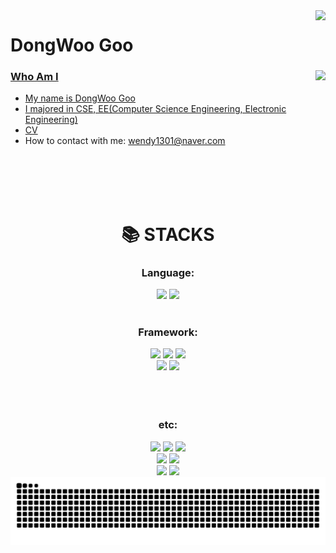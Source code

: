<img align="right" src="https://visitor-badge.laobi.icu/badge?page_id=GooDongWoo.GooDongWoo" />

# DongWoo Goo
 <!--
[![Gmail Badge](https://img.shields.io/badge/Gmail-D14836?style=flat&logo=Gmail&logoColor=white)](mailto:gdw9947@gmail.com) 
[![Instagram Badge](https://img.shields.io/badge/Instagram-9c38d1?style=flat&logo=Instagram&logoColor=white)](https://www.instagram.com/dev__harry) 
[![LinkedIn Badge](https://img.shields.io/badge/LinkedIn-0a66c2?style=flat&logo=LinkedIn&logoColor=white)](https://www.linkedin.com/in/haesoo-y/) 
[![Tistory Badge](https://img.shields.io/badge/Tech%20Blog-555263?style=flat&logoColor=white)](https://haesoo9410.tistory.com/)
  -->
<a href="https://solved.ac/gdw1301">
<img align='right' src="http://mazassumnida.wtf/api/v2/generate_badge?boj=gdw1301">

### Who Am I

- My name is DongWoo Goo <br>
- I majored in CSE, EE(Computer Science Engineering, Electronic Engineering)  <br>
- <a href = "https://github.com/GooDongWoo/CV/blob/main/GooDongWoo_CV.pdf" target = "blank"> CV <br></a>
- How to contact with me: 
  <a href = "mailto:wendy1301@naver.com" target = "blank" > wendy1301@naver.com <br></a>
  

<br>
<br>
<br>
<br>
<div align=center><h1>📚 STACKS</h1></div>
<div align=center>
  <h3>Language:<br></h3>
  <img src="https://img.shields.io/badge/python-3776AB?style=for-the-badge&logo=python&logoColor=white">
  <img src="https://img.shields.io/badge/c++-00599C?style=for-the-badge&logo=c%2B%2B&logoColor=white">
  
  <br>
  <br>

  <h3>Framework:<br></h3>
  <img src="https://img.shields.io/badge/PyTorch-EE4C2C?style=for-the-badge&logo=PyTorch&logoColor=white">
  <img src="https://img.shields.io/badge/pandas-150458?style=for-the-badge&logo=pandas&logoColor=white">
  <img src="https://img.shields.io/badge/NumPy-013243?style=for-the-badge&logo=NumPy&logoColor=white">
  <br>
  <img src="https://img.shields.io/badge/mysql-4479A1?style=for-the-badge&logo=mysql&logoColor=white">
  <img src="https://img.shields.io/badge/django-092E20?style=for-the-badge&logo=django&logoColor=white">
  <!-- 
  <img src="https://img.shields.io/badge/spring-6DB33F?style=for-the-badge&logo=spring&logoColor=white">
  -->
  <br>
  <br>
  
  <br>
  <br>
  <h3>etc:<br></h3>
  <img src="https://img.shields.io/badge/linux-FCC624?style=for-the-badge&logo=linux&logoColor=black">
  <img src="https://img.shields.io/badge/github-181717?style=for-the-badge&logo=github&logoColor=white">
  <img src="https://img.shields.io/badge/git-F05032?style=for-the-badge&logo=git&logoColor=white">
  <br>
  <img src="https://img.shields.io/badge/raspberrypi-A22846?style=for-the-badge&logo=raspberrypi&logoColor=black">
  <img src="https://img.shields.io/badge/arduino-00878F?style=for-the-badge&logo=arduino&logoColor=black">
  <br>
  <img src="https://img.shields.io/badge/autohotkey-334455?style=for-the-badge&logo=autohotkey&logoColor=white">
  <img src="https://img.shields.io/badge/visualbasic-512BD4?style=for-the-badge&logo=visualbasic&logoColor=white">
</div>


<div align="center">
<!-- 
  <br>[![Hits](https://hits.seeyoufarm.com/api/count/incr/badge.svg?url=https%3A%2F%2Fgithub.com%2FGooDongWoo%2Fhit-counter&count_bg=%23C8E5B2&title_bg=%23F97171&icon=&icon_color=%23E7E7E7&title=hits&edge_flat=false)](https://github.com/GooDongWoo)  
-->
</div>

<img src="https://github.com/GooDongWoo/GooDongWoo/blob/output/github-contribution-grid-snake.svg"/>


